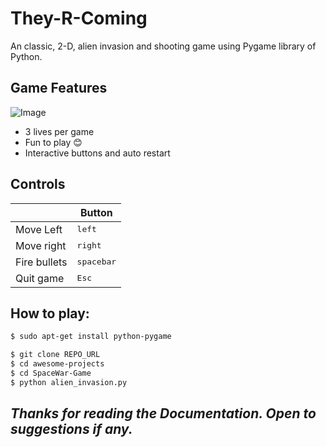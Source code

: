 # They-R-Coming
An classic, 2-D, alien invasion and shooting game using Pygame library of Python.

## Game Features
![Image](https://github.com/Ashish-Abraham/awesome-projects/SpaceWar-Game/blob/main/images/1.png)
* 3 lives per game
* Fun to play 😊
* Interactive buttons and auto restart

## Controls
|              | Button              |
|--------------|---------------------|
| Move Left    | <kbd>left</kbd>     |
| Move right   | <kbd>right</kbd>    |
| Fire bullets | <kbd>spacebar</kbd> |
| Quit game    | <kbd>Esc</kbd>      |

## How to play:
```bash
$ sudo apt-get install python-pygame
```
```sh
$ git clone REPO_URL
$ cd awesome-projects
$ cd SpaceWar-Game
$ python alien_invasion.py
```

## *Thanks for reading the Documentation. Open to suggestions if any.*

